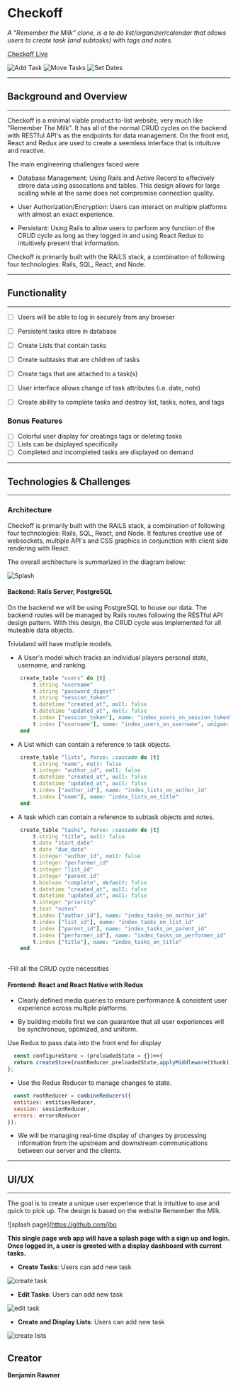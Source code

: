 # Checkoff

_A "Remember the Milk" clone, is a to do list/organizer/calendar that allows users to create task (and subtasks) with tags and notes._

[Checkoff Live](https://checkoff-rem-the-milk.herokuapp.com/ "Checkoff")

![Add Task](https:.gif)
![Move Tasks](https://github.com/)
![Set Dates](https://github.com/)


***
## Background and Overview
***


Checkoff is a minimal viable product to-list website, very much like "Remember The Milk". It has all of the normal CRUD cycles on the backend with RESTful API's as the endpoints for data management. On the front end, React and Redux are used to create a seemless interface that is intuituve and reactive.

The main engineering challenges faced were


- Database Management: Using Rails and Active Record to effecively strore data using assocations and tables. This design allows for large scaling while at the same does not compromise connection quality.

- User Authorization/Encryption: Users can interact on multiple platforms with almost an exact experience.

- Persistant: Using Rails to allow users to perform any function of the CRUD cycle as long as they logged in and using React Redux to intuitively present that information.



Checkoff is primarily built with the RAILS stack, a combination of following four technologies: Rails, SQL, React, and Node.


***
## Functionality
***

- [ ] Users will be able to log in securely from any browser
- [ ] Persistent tasks store in database
- [ ] Create Lists that contain tasks
- [ ] Create subtasks that are children of tasks
- [ ] Create tags that are attached to a task(s)
- [ ] User interface allows change of task attributes (i.e. date, note)
- [ ] Create ability to complete tasks and destroy list, tasks, notes, and tags


### Bonus Features

- [ ] Colorful user display for creatings tags or deleting tasks
- [ ] Lists can be dsiplayed specifically
- [ ] Completed and incompleted tasks are displayed on demand

***
## Technologies & Challenges
***

### Architecture

Checkoff is primarily built with the RAILS stack, a combination of following four technologies: Rails, SQL, React, and Node. It features creative use of websockets, multiple API's and CSS graphics in conjunction with client side rendering with React.

The overall architecture is summarized in the diagram below:

![Splash](./docs/mern.png)

#### Backend: Rails Server, PostgreSQL

On the backend we will be using PostgreSQL to house our data. The backend routes will be managed by Rails routes following the RESTful API design pattern. With this design, the CRUD cycle was implemented for all muteable data objects.

Trivialand will have mutliple models.
- A User's model which tracks an individual players personal stats, username, and ranking.
```ruby
    create_table "users" do |t|
        t.string "username"
        t.string "password_digest"
        t.string "session_token"
        t.datetime "created_at", null: false
        t.datetime "updated_at", null: false
        t.index ["session_token"], name: "index_users_on_session_token", unique: true
        t.index ["username"], name: "index_users_on_username", unique: true
    end
```
- A List which can contain a reference to task objects.

```ruby
    create_table "lists", force: :cascade do |t|
        t.string "name", null: false
        t.integer "author_id", null: false
        t.datetime "created_at", null: false
        t.datetime "updated_at", null: false
        t.index ["author_id"], name: "index_lists_on_author_id"
        t.index ["name"], name: "index_lists_on_title"
    end
```
- A task which can contain a reference to subtask objects and notes.

```ruby
    create_table "tasks", force: :cascade do |t|
        t.string "title", null: false
        t.date "start_date"
        t.date "due_date"
        t.integer "author_id", null: false
        t.integer "performer_id"
        t.integer "list_id"
        t.integer "parent_id"
        t.boolean "complete", default: false
        t.datetime "created_at", null: false
        t.datetime "updated_at", null: false
        t.integer "priority"
        t.text "notes"
        t.index ["author_id"], name: "index_tasks_on_author_id"
        t.index ["list_id"], name: "index_tasks_on_list_id"
        t.index ["parent_id"], name: "index_tasks_on_parent_id"
        t.index ["performer_id"], name: "index_tasks_on_performer_id"
        t.index ["title"], name: "index_tasks_on_title"
    end
    


```
-Fill all the CRUD cycle necessities



#### Frontend: React and React Native with Redux

- Clearly defined media queries to ensure performance  & consistent user experience across multiple platforms.

- By building mobile first we can guarantee that all user experiences will be synchronous, optimized, and uniform.



Use Redux to pass data into the front end for display
```javascript
  const configureStore = (preloadedState = {})=>{
  return createStore(rootReducer,preloadedState,applyMiddleware(thunk));
};
```

- Use the Redux Reducer to manage changes to state.
```javascript
  const rootReducer = combineReducers({
  entities: entitiesReducer,
  session: sessionReducer,
  errors: errorsReducer
});

```

- We will be managing real-time display of changes by processing information from the upstream and downstream communications between our server and the clients.

***
## UI/UX
***

The goal is to create a unique user experience that is intuitive to use and quick to pick up. The design is based on the website Remember the Milk.


![splash page](https://github.com/jbo


**This single page web app will have a splash page with a sign up and login. Once logged in, a user is greeted with a display dashboard with current tasks.**
- **Create Tasks**: Users can add new task

![create task](https://github.com/jb)

- **Edit Tasks**: Users can add new task

![edit task](https://github.com/jbo)

- **Create and Display Lists**: Users can add new task

![create lists](https://github.com/jbo)







## Creator

**Benjamin Rawner**




